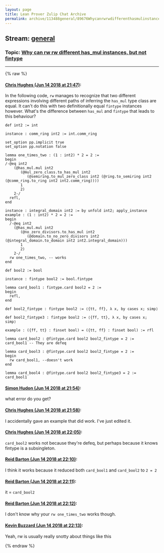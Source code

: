 ```yaml
---
layout: page
title: Lean Prover Zulip Chat Archive 
permalink: archive/113488general/89676Whycanrwrwdifferenthasmulinstancesbutnotfintype.html
---
```


## Stream: [general](index.html)
### Topic: [Why can rw rw different has_mul instances, but not fintype](89676Whycanrwrwdifferenthasmulinstancesbutnotfintype.html)

---


{% raw %}
#### [ Chris Hughes (Jun 14 2018 at 21:47)](https://leanprover.zulipchat.com/#narrow/stream/113488-general/topic/Why%20can%20rw%20rw%20different%20has_mul%20instances%2C%20but%20not%20fintype/near/128082489):
In the following code, `rw` manages to recognize that two different expressions involving different paths of inferring the `has_mul` type class are equal. It can't do this with two definitionally equal `fintype` instances however. What's the difference between `has_mul` and `fintype` that leads to this behaviour?

```lean
def int2 := int

instance : comm_ring int2 := int.comm_ring

set_option pp.implicit true
set_option pp.notation false

lemma one_times_two : (1 : int2) * 2 = 2 :=
begin
/-@eq int2
    (@has_mul.mul int2
       (@mul_zero_class.to_has_mul int2
          (@semiring.to_mul_zero_class int2 (@ring.to_semiring int2 (@comm_ring.to_ring int2 int2.comm_ring))))
       1
       2)
    2-/
  refl,
end

instance : integral_domain int2 := by unfold int2; apply_instance
example : (1 : int2) * 2 = 2 :=
begin
  /-@eq int2
    (@has_mul.mul int2
       (@no_zero_divisors.to_has_mul int2
          (@domain.to_no_zero_divisors int2 (@integral_domain.to_domain int2 int2.integral_domain)))
       1
       2)
    2-/
  rw one_times_two, -- works
end

def bool2 := bool

instance : fintype bool2 := bool.fintype

lemma card_bool1 : fintype.card bool2 = 2 :=
begin
  refl,
end

def bool2_fintype : fintype bool2 := ⟨{tt, ff}, λ x, by cases x; simp⟩

def bool2_fintype3 : fintype bool2 := ⟨{ff, tt}, λ x, by cases x; simp⟩

example : ({ff, tt} : finset bool) = ({tt, ff} : finset bool) := rfl

lemma card_bool2 : @fintype.card bool2 bool2_fintype = 2 :=
card_bool1 -- They are defeq

lemma card_bool3 : @fintype.card bool2 bool2_fintype = 2 :=
begin
  rw card_bool1, --doesn't work
end

lemma card_bool4 : @fintype.card bool2 bool2_fintype3 = 2 := card_bool1
```

#### [ Simon Hudon (Jun 14 2018 at 21:54)](https://leanprover.zulipchat.com/#narrow/stream/113488-general/topic/Why%20can%20rw%20rw%20different%20has_mul%20instances%2C%20but%20not%20fintype/near/128082839):
what error do you get?

#### [ Chris Hughes (Jun 14 2018 at 21:58)](https://leanprover.zulipchat.com/#narrow/stream/113488-general/topic/Why%20can%20rw%20rw%20different%20has_mul%20instances%2C%20but%20not%20fintype/near/128083025):
I accidentally gave an example that did work. I've just edited it.

#### [ Chris Hughes (Jun 14 2018 at 22:05)](https://leanprover.zulipchat.com/#narrow/stream/113488-general/topic/Why%20can%20rw%20rw%20different%20has_mul%20instances%2C%20but%20not%20fintype/near/128083327):
`card_bool2` works not because they're defeq, but perhaps because it knows fintype is a subsingleton.

#### [ Reid Barton (Jun 14 2018 at 22:10)](https://leanprover.zulipchat.com/#narrow/stream/113488-general/topic/Why%20can%20rw%20rw%20different%20has_mul%20instances%2C%20but%20not%20fintype/near/128083559):
I think it works because it reduced both `card_bool1` and `card_bool2` to `2 = 2`

#### [ Reid Barton (Jun 14 2018 at 22:11)](https://leanprover.zulipchat.com/#narrow/stream/113488-general/topic/Why%20can%20rw%20rw%20different%20has_mul%20instances%2C%20but%20not%20fintype/near/128083570):
it = `card_bool2`

#### [ Reid Barton (Jun 14 2018 at 22:12)](https://leanprover.zulipchat.com/#narrow/stream/113488-general/topic/Why%20can%20rw%20rw%20different%20has_mul%20instances%2C%20but%20not%20fintype/near/128083640):
I don't know why your `rw one_times_two` works though.

#### [ Kevin Buzzard (Jun 14 2018 at 22:13)](https://leanprover.zulipchat.com/#narrow/stream/113488-general/topic/Why%20can%20rw%20rw%20different%20has_mul%20instances%2C%20but%20not%20fintype/near/128083660):
Yeah, rw is usually really snotty about things like this


{% endraw %}
